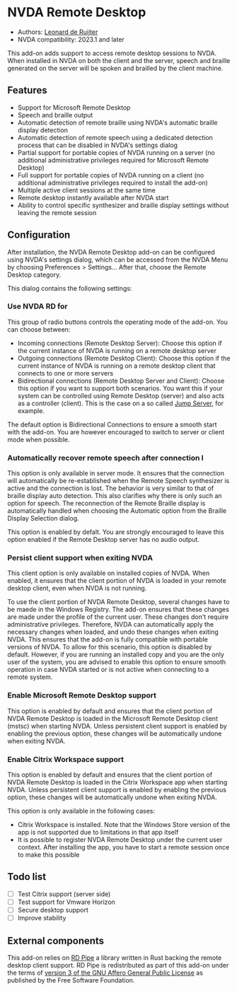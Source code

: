 # NVDA Remote Desktop

* Authors: [Leonard de Ruijter](https://github.com/leonardder/)
* NVDA compatibility: 2023.1 and later

This add-on adds support to access remote desktop sessions to NVDA.
When installed in NVDA on both the client and the server, speech and braille generated on the server will be spoken and brailled by the client machine.

## Features

* Support for Microsoft Remote Desktop
* Speech and braille output
* Automatic detection of remote braille using NVDA's automatic braille display detection
* Automatic detection of remote speech using a dedicated detection process that can be disabled in NVDA's settings dialog
* Partial support for portable copies of NVDA running on a server (no additional administrative privileges required for Microsoft Remote Desktop)
* Full support for portable copies of NVDA running on a client (no additional administrative privileges required to install the add-on)
* Multiple active client sessions at the same time
* Remote desktop instantly available after NVDA start
* Ability to control specific synthesizer and braille display settings without leaving the remote session

## Configuration

After installation, the NVDA Remote Desktop add-on can be configured using NVDA's settings dialog, which can be accessed from the NVDA Menu by choosing Preferences > Settings...
After that, choose the Remote Desktop category.

This dialog contains the following settings:

### Use NVDA RD for

This group of radio buttons controls the operating mode of the add-on. You can choose between:

* Incoming connections (Remote Desktop Server): Choose this option if the current instance of NVDA is running on a remote desktop server
* Outgoing connections (Remote Desktop Client): Choose this option if the current instance of NVDA is running on a remote desktop client that connects to one or more servers
* Bidirectional connections (Remote Desktop Server and Client): Choose this option if you want to support both scenarios.
You want this if your system can be controlled using Remote Desktop (server) and also acts as a controller (client). This is the case on a so called [Jump Server](https://en.wikipedia.org/wiki/Jump_server), for example.

The default option is Bidirectional Connections to ensure a smooth start with the add-on. You are however encouraged to switch to server or client mode when possible.

### Automatically recover remote speech after connection l

This option is only available in server mode. It ensures that the connection will automatically be re-established when the Remote Speech synthesizer is active and the connection is lost.
The behavior is very similar to that of braille display auto detection.
This also clarifies why there is only such an option for speech.
The reconnection of the Remote Braille display is automatically handled when choosing the Automatic option from the Braille Display Selection dialog.

This option is enabled by defalt. You are strongly encouraged to leave this option enabled if the Remote Desktop server has no audio output.

### Persist client support when exiting NVDA

This client option is only available on installed copies of NVDA.
When enabled, it ensures that the client portion of NVDA is loaded in your remote desktop client, even when NVDA is not running.

To use the client portion of NVDA Remote Desktop, several changes have to be maede in the Windows Registry.
The add-on ensures that these changes are made under the profile of the current user.
These changes don't require administrative privileges.
Therefore, NVDA can automatically apply the necessary changes when loaded, and undo these changes when exiting NVDA.
This ensures that the add-on is fully compatible with portable versions of NVDA.
To allow for this scenario, this option is disabled by default.
However, if you are running an installed copy and you are the only user of the system, you are advised to enable this option to ensure smooth operation in case NVDA started or is not active when connecting to a remote system.

### Enable Microsoft Remote Desktop support

This option is enabled by default and ensures that the client portion of NVDA Remote Desktop is loaded in the Microsoft Remote Desktop client (mstsc) when starting NVDA.
Unless persistent client support is enabled by enabling the previous option, these changes will be automatically undone when exiting NVDA.

### Enable Citrix Workspace support

This option is enabled by default and ensures that the client portion of NVDA Remote Desktop is loaded in the Citrix Workspace app when starting NVDA.
Unless persistent client support is enabled by enabling the previous option, these changes will be automatically undone when exiting NVDA.

This option is only available in the following cases:

* Citrix Workspace is installed. Note that the Windows Store version of the app is not supported due to limitations in that app itself
* It is possible to register NVDA Remote Desktop under the current user context. After installing the app, you have to start a remote session once to make this possible

## Todo list

* [ ] Test Citrix support (server side)
* [ ] Test support for Vmware Horizon
* [ ] Secure desktop support
* [ ] Improve stability

## External components

This add-on relies on [RD Pipe](https://github.com/leonardder/rd_pipe-rs) a library written in Rust backing the remote desktop client support.
RD Pipe is redistributed as part of this add-on under the terms of [version 3 of the GNU Affero General Public License](https://github.com/leonardder/rd_pipe-rs/blob/master/LICENSE) as
published by the Free Software Foundation.
